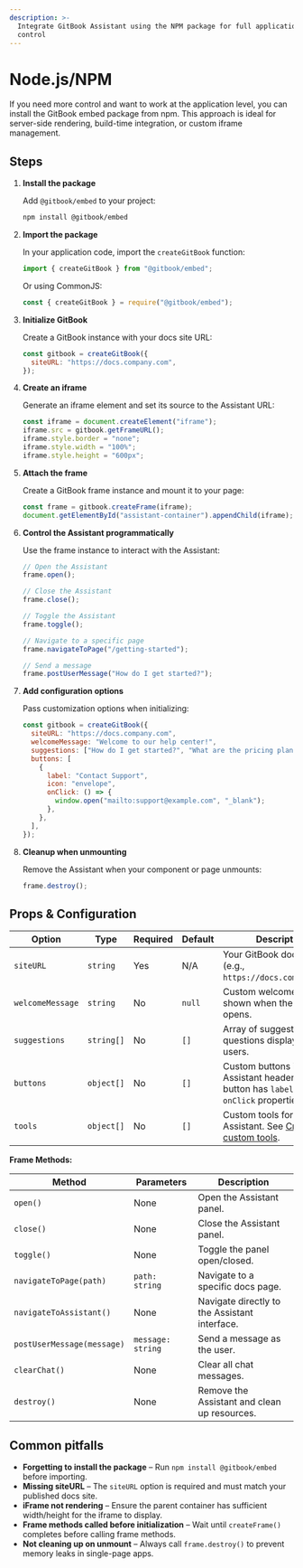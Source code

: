 ```yaml
---
description: >-
  Integrate GitBook Assistant using the NPM package for full application-level
  control
---
```


# Node.js/NPM

If you need more control and want to work at the application level, you can install the GitBook embed package from npm. This approach is ideal for server-side rendering, build-time integration, or custom iframe management.

## Steps

1.  **Install the package**

    Add `@gitbook/embed` to your project:

    ```bash
    npm install @gitbook/embed
    ```
2.  **Import the package**

    In your application code, import the `createGitBook` function:

    ```javascript
    import { createGitBook } from "@gitbook/embed";
    ```

    Or using CommonJS:

    ```javascript
    const { createGitBook } = require("@gitbook/embed");
    ```
3.  **Initialize GitBook**

    Create a GitBook instance with your docs site URL:

    ```javascript
    const gitbook = createGitBook({
      siteURL: "https://docs.company.com",
    });
    ```
4.  **Create an iframe**

    Generate an iframe element and set its source to the Assistant URL:

    ```javascript
    const iframe = document.createElement("iframe");
    iframe.src = gitbook.getFrameURL();
    iframe.style.border = "none";
    iframe.style.width = "100%";
    iframe.style.height = "600px";
    ```
5.  **Attach the frame**

    Create a GitBook frame instance and mount it to your page:

    ```javascript
    const frame = gitbook.createFrame(iframe);
    document.getElementById("assistant-container").appendChild(iframe);
    ```
6.  **Control the Assistant programmatically**

    Use the frame instance to interact with the Assistant:

    ```javascript
    // Open the Assistant
    frame.open();

    // Close the Assistant
    frame.close();

    // Toggle the Assistant
    frame.toggle();

    // Navigate to a specific page
    frame.navigateToPage("/getting-started");

    // Send a message
    frame.postUserMessage("How do I get started?");
    ```
7.  **Add configuration options**

    Pass customization options when initializing:

    ```javascript
    const gitbook = createGitBook({
      siteURL: "https://docs.company.com",
      welcomeMessage: "Welcome to our help center!",
      suggestions: ["How do I get started?", "What are the pricing plans?"],
      buttons: [
        {
          label: "Contact Support",
          icon: "envelope",
          onClick: () => {
            window.open("mailto:support@example.com", "_blank");
          },
        },
      ],
    });
    ```
8.  **Cleanup when unmounting**

    Remove the Assistant when your component or page unmounts:

    ```javascript
    frame.destroy();
    ```

## Props & Configuration

| Option           | Type       | Required | Default | Description                                                                                             |
| ---------------- | ---------- | -------- | ------- | ------------------------------------------------------------------------------------------------------- |
| `siteURL`        | `string`   | Yes      | N/A     | Your GitBook docs site URL (e.g., `https://docs.company.com`).                                          |
| `welcomeMessage` | `string`   | No       | `null`  | Custom welcome message shown when the Assistant opens.                                                  |
| `suggestions`    | `string[]` | No       | `[]`    | Array of suggested questions displayed to users.                                                        |
| `buttons`        | `object[]` | No       | `[]`    | Custom buttons in the Assistant header. Each button has `label`, `icon`, and `onClick` properties.      |
| `tools`          | `object[]` | No       | `[]`    | Custom tools for the Assistant. See [Creating custom tools](../configuration/creating-custom-tools.md). |

**Frame Methods:**

| Method                     | Parameters        | Description                                   |
| -------------------------- | ----------------- | --------------------------------------------- |
| `open()`                   | None              | Open the Assistant panel.                     |
| `close()`                  | None              | Close the Assistant panel.                    |
| `toggle()`                 | None              | Toggle the panel open/closed.                 |
| `navigateToPage(path)`     | `path: string`    | Navigate to a specific docs page.             |
| `navigateToAssistant()`    | None              | Navigate directly to the Assistant interface. |
| `postUserMessage(message)` | `message: string` | Send a message as the user.                   |
| `clearChat()`              | None              | Clear all chat messages.                      |
| `destroy()`                | None              | Remove the Assistant and clean up resources.  |

## Common pitfalls

* **Forgetting to install the package** – Run `npm install @gitbook/embed` before importing.
* **Missing siteURL** – The `siteURL` option is required and must match your published docs site.
* **iFrame not rendering** – Ensure the parent container has sufficient width/height for the iframe to display.
* **Frame methods called before initialization** – Wait until `createFrame()` completes before calling frame methods.
* **Not cleaning up on unmount** – Always call `frame.destroy()` to prevent memory leaks in single-page apps.

